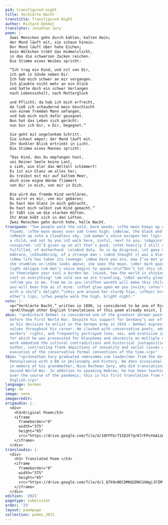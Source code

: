 ```yaml
---
pid: transfigured-night
title: Verklärte Nacht
transtitle: Transfigured Night
author: Richard Dehmel
translator: Jonathan Iwry
poem: |-
  Zwei Menschen gehn durch kahlen, kalten Hain;
  der Mond läuft mit, sie schaun hinein.
  Der Mond läuft über hohe Eichen;
  kein Wölkchen trübt das Himmelslicht,
  in das die schwarzen Zacken reichen.
  Die Stimme eines Weibes spricht:

  “Ich trag ein Kind, und nit von Dir,
  ich geh in Sünde neben Dir.
  Ich hab mich schwer an mir vergangen.
  Ich glaubte nicht mehr an ein Glück
  und hatte doch ein schwer Verlangen
  nach Lebensinhalt, nach Mutterglück

  und Pflicht; da hab ich mich erfrecht,
  da ließ ich schaudernd mein Geschlecht
  von einem fremden Mann umfangen,
  und hab mich noch dafür gesegnet.
  Nun hat das Leben sich gerächt:
  nun bin ich Dir, o Dir, begegnet.”

  Sie geht mit ungelenkem Schritt.
  Sie schaut empor; der Mond läuft mit.
  Ihr dunkler Blick ertrinkt in Licht.
  Die Stimme eines Mannes spricht:

  “Das Kind, das Du empfangen hast,
  sei Deiner Seele keine Last,
  o sieh, wie klar das Weltall schimmert!
  Es ist ein Glanz um alles her;
  Du treibst mit mir auf kaltem Meer,
  doch eine eigne Wärme flimmert
  von Dir in mich, von mir in Dich.

  Die wird das fremde Kind verklären,
  Du wirst es mir, von mir gebären;
  Du hast den Glanz in mich gebracht,
  Du hast mich selbst zum Kind gemacht.”
  Er faßt sie um die starken Hüften.
  Ihr Atem küßt sich in den Lüften.
  Zwei Menschen gehn durch hohe, helle Nacht.
transpoem: "Two people walk the cold, bare woods; \nThe moon keeps up with light that
  floods. \nThe moon moves over oak trees high; \nBelow, the black and jagged tips
  \nReach up into a cloudless sky. \nA woman’s voice escapes her lips: \n\n“I carry
  a child, and not by you.\nI walk here, sinful, next to you. \nAgainst myself I have
  conspired. \nI’d given up on all that’s good, \nYet heavily I still desired\nA life
  fulfilled, of motherhood  \n\nAnd duty. So in my disgrace, \nI gave myself to the
  embrace, \nShuddering, of a strange man — \nAnd thought it was a blessing, too.
  \nNow life has taken its revenge: \nNow here you are, now I’ve met you.”\n\nUncertainly,
  she stumbles on.\nShe looks above; she sees the moon. \nHer dark gaze drowns in
  light oblique.\nA man’s voice begins to speak:\n\n“Don’t let this child conceived
  in thee\nUpon your soul a burden be. \nLook, how the world is shining bright, \nGlory
  cast on everything! \nA cold sea we are traveling, \nBut warmly glows an inner light
  \nFrom you in me, from me in you.\n\nThat warmth will make this child shine,\nAnd
  you will bear him as if mine. \nThat glow upon me you invite; \nYou’ve filled me
  with a child’s delight.”\nHis arm around her sturdy hips, \nTheir breaths upon each
  other’s lips, \nTwo people walk the high, bright night."
note: |-
  <p>“Verklärte Nacht,” written in 1896, is considered to be one of Richard Dehmel’s most memorable works — and in turn inspired Arnold Schoenberg to write one of his most well-known compositions in 1889. The poem depicts a man and woman as they walk through the forest; the woman confesses to carrying another man’s child, the man forgives her and welcomes the coming child as his own, and, in keeping with the poem’s title, the night is “transfigured.”</p>
  <p>Although other English translations of this poem already exist, I wanted to translate the poem in such a way as to preserve its original formal qualities — specifically, its meter and rhyme scheme. The ninth line of the original, in which the female speaker describes her desire to experience motherhood, translates to “I had a heavy longing.” The original word, <em>schwer</em>, which means both “heavy” and “burdensome,” seems to serve as a play on words evoking the notion of pregnancy. The poet appears to use pregnancy as a metaphor for the woman’s burdensome longing to become a mother, describing her longing as a heavy weight she carries. I chose to translate the word to “heavy” to convey both the weight of the speaker’s longing and the physical encumbrance of pregnancy — as in the English phrase “heavy with child.”</p>
abio: "<p>Richard Dehmel is considered one of the greatest German poets of the period
  before the First World War. Despite his support for Germany’s war effort — as well
  as his decision to enlist in the German army in 1914 — Dehmel expressed strong progressive
  values throughout his career. He clashed with conservative poets, advocated for
  workers’ rights, and frequently portrayed love, sex, and eroticism in his poetry,
  for which he was prosecuted for blasphemy and obscenity on multiple occasions. His
  work embodied the cultural contradictions and historical juxtapositions of their
  author, contrasting frank depictions of sexuality and social issues with flawless
  execution of the conservative formal conventions of the time.</p>"
tbio: "<p>Jonathan Iwry graduated <em>summa cum laude</em> from the University of
  Pennsylvania with a BA in philosophy and history. He does occasional translations
  in memory of his grandmother, Nina Rochman Iwry, who did translations before the
  Second World War. In addition to speaking Hebrew, he has been teaching himself German
  over the course of the pandemic; this is his first translation from German into
  English.</p>"
language: German
lang: de
image: none
imagecredit: 
origaudio: |-
  <div>
    <h3>Original Poem</h3>
    <iframe
      frameborder="0"
      width="375"
      height="65"
      src="https://drive.google.com/file/d/1OFFFGrfIXD2F7qrK7rFPuYmA1zWpMtIJ/preview">
    </iframe>
  </div>
translaudio: |-
  <div>
    <h3> Translated Poem </h3>
    <iframe
      frameborder="0"
      width="375"
      height="65"
      src="https://drive.google.com/file/d/1_Q7k9n0DCDMKQ2DNCGXWgiJFZMYvB3kV/preview">
    </iframe>
  </div>
edition: '2021'
pagetype: submission
order: '23'
layout: poempage
collection: poems_2021
---
```

